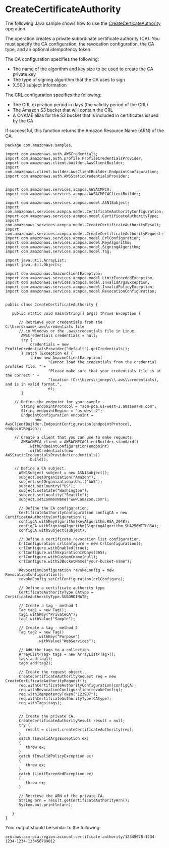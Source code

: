 # CreateCertificateAuthority<a name="JavaApi-CreatePrivateCertificateAuthority"></a>

The following Java sample shows how to use the [CreateCerticateAuthority](https://docs.aws.amazon.com/acm-pca/latest/APIReference/API_CreateCertificateAuthority.html) operation\.

The operation creates a private subordinate certificate authority \(CA\)\. You must specify the CA configuration, the revocation configuration, the CA type, and an optional idempotency token\.

The CA configuration specifies the following:
+ The name of the algorithm and key size to be used to create the CA private key
+ The type of signing algorithm that the CA uses to sign
+ X\.500 subject information

The CRL configuration specifies the following:
+ The CRL expiration period in days \(the validity period of the CRL\)
+ The Amazon S3 bucket that will contain the CRL
+ A CNAME alias for the S3 bucket that is included in certificates issued by the CA

If successful, this function returns the Amazon Resource Name \(ARN\) of the CA\. 

```
package com.amazonaws.samples;

import com.amazonaws.auth.AWSCredentials;
import com.amazonaws.auth.profile.ProfileCredentialsProvider;
import com.amazonaws.client.builder.AwsClientBuilder;
import com.amazonaws.client.builder.AwsClientBuilder.EndpointConfiguration;
import com.amazonaws.auth.AWSStaticCredentialsProvider;


import com.amazonaws.services.acmpca.AWSACMPCA;
import com.amazonaws.services.acmpca.AWSACMPCAClientBuilder;

import com.amazonaws.services.acmpca.model.ASN1Subject;
import com.amazonaws.services.acmpca.model.CertificateAuthorityConfiguration;
import com.amazonaws.services.acmpca.model.CertificateAuthorityType;
import com.amazonaws.services.acmpca.model.CreateCertificateAuthorityResult;
import com.amazonaws.services.acmpca.model.CreateCertificateAuthorityRequest;
import com.amazonaws.services.acmpca.model.CrlConfiguration;
import com.amazonaws.services.acmpca.model.KeyAlgorithm;
import com.amazonaws.services.acmpca.model.SigningAlgorithm;
import com.amazonaws.services.acmpca.model.Tag;

import java.util.ArrayList;
import java.util.Objects;

import com.amazonaws.AmazonClientException;
import com.amazonaws.services.acmpca.model.LimitExceededException;
import com.amazonaws.services.acmpca.model.InvalidArgsException;
import com.amazonaws.services.acmpca.model.InvalidPolicyException;
import com.amazonaws.services.acmpca.model.RevocationConfiguration;


public class CreateCertificateAuthority {

   public static void main(String[] args) throws Exception {

      // Retrieve your credentials from the C:\Users\name\.aws\credentials file
      // in Windows or the .aws/credentials file in Linux.
	   AWSCredentials credentials = null;
       try {
           credentials = new ProfileCredentialsProvider("default").getCredentials();
       } catch (Exception e) {
           throw new AmazonClientException(
                   "Cannot load the credentials from the credential profiles file. " +
                   "Please make sure that your credentials file is at the correct " +
                   "location (C:\\Users\\joneps\\.aws\\credentials), and is in valid format.",
                   e);
       }
       
    // Define the endpoint for your sample.
       String endpointProtocol = "acm-pca.us-west-2.amazonaws.com";
       String endpointRegion = "us-west-2";
       EndpointConfiguration endpoint =
             new AwsClientBuilder.EndpointConfiguration(endpointProtocol, endpointRegion);
       
    // Create a client that you can use to make requests.
       AWSACMPCA client = AWSACMPCAClientBuilder.standard()
          .withEndpointConfiguration(endpoint)
          .withCredentials(new AWSStaticCredentialsProvider(credentials))
          .build();
    
    // Define a CA subject.
      ASN1Subject subject = new ASN1Subject();
      subject.setOrganization("Amazon");
      subject.setOrganizationalUnit("AWS");
      subject.setCountry("US");
      subject.setState("Washington");
      subject.setLocality("Seattle");
      subject.setCommonName("www.amazon.com");

      // Define the CA configuration.
      CertificateAuthorityConfiguration configCA = new CertificateAuthorityConfiguration();
      configCA.withKeyAlgorithm(KeyAlgorithm.RSA_2048);
      configCA.withSigningAlgorithm(SigningAlgorithm.SHA256WITHRSA);
      configCA.withSubject(subject);

      // Define a certificate revocation list configuration.
      CrlConfiguration crlConfigure = new CrlConfiguration();
      crlConfigure.withEnabled(true);
      crlConfigure.withExpirationInDays(365);
      crlConfigure.withCustomCname(null);
      crlConfigure.withS3BucketName("your-bucket-name");

      RevocationConfiguration revokeConfig = new RevocationConfiguration();
      revokeConfig.setCrlConfiguration(crlConfigure);
      
      // Define a certificate authority type
      CertificateAuthorityType CAtype = CertificateAuthorityType.SUBORDINATE;
      
      // Create a tag - method 1
      Tag tag1 = new Tag();
      tag1.withKey("PrivateCA");
      tag1.withValue("Sample");
      
      // Create a tag - method 2
      Tag tag2 = new Tag()
    		  .withKey("Purpose")
    		  .withValue("WebServices");
      
      // Add the tags to a collection.
      ArrayList<Tag> tags = new ArrayList<Tag>();
      tags.add(tag1);
      tags.add(tag2);
      
      // Create the request object.
      CreateCertificateAuthorityRequest req = new CreateCertificateAuthorityRequest();
      req.withCertificateAuthorityConfiguration(configCA);
      req.withRevocationConfiguration(revokeConfig);
      req.withIdempotencyToken("123987");
      req.withCertificateAuthorityType(CAtype);
      req.withTags(tags);
      

      // Create the private CA.
      CreateCertificateAuthorityResult result = null;
      try {
         result = client.createCertificateAuthority(req);
      }
      catch (InvalidArgsException ex)
      {
         throw ex;
      }
      catch (InvalidPolicyException ex)
      {
         throw ex;
      }
      catch (LimitExceededException ex)
      {
         throw ex;
      }

      // Retrieve the ARN of the private CA.
      String arn = result.getCertificateAuthorityArn();
      System.out.println(arn);

   }
}
```

Your output should be similar to the following:

```
arn:aws:acm-pca:region:account:certificate-authority/12345678-1234-1234-1234-123456789012
```